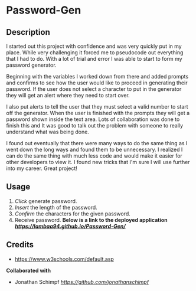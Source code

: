 # Password-Gen

## Description

I started out this project with confidence and was very quickly put in my place. While very challenging it forced me to pseudocode out everything that I had to do. With a lot of trial and error I was able to start to form my password generator.

Beginning with the variables I worked down from there and added prompts and confirms to see how the user would like to proceed in generating their password. If the user does not select a character to put in the generator they will get an alert where they need to start over.

I also put alerts to tell the user that they must select a valid number to start off the generator. When the user is finished with the prompts they will get a password shown inside the text area. Lots of collaboration was done to finish this and It was good to talk out the problem with someone to really understand what was being done.

I found out eventually that there were many ways to do the same thing as I went down the long ways and found them to be unnecessary. I realized I can do the same thing with much less code and would make it easier for other developers to view it. I found new tricks that I'm sure I will use further into my career. Great project!

## Usage

1. *Click* generate password.
2. *Insert* the length of the password.
3. *Confirm* the characters for the given password.
4. Receive password.
**Below is a link to the deployed application**
***https://lambaa94.github.io/Password-Gen/***

## Credits

* https://www.w3schools.com/default.asp

**Collaborated with**
* Jonathan Schimpf *https://github.com/jonathanschimpf*
